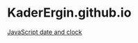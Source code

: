# KaderErgin.github.io
 [JavaScript date and clock](https://KaderErgin.github.io/[JavaScriptBasicProjects/JavaScript-Saat-Ve-Karsilama-Odevi/index](https://github.com/KaderErgin/Javascript_/blob/master/index.html)https://github.com/KaderErgin/Javascript_/blob/master/index.html)
